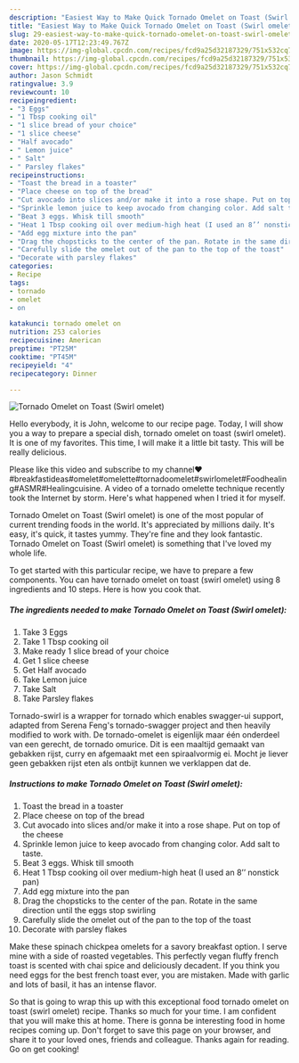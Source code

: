 ```yaml
---
description: "Easiest Way to Make Quick Tornado Omelet on Toast (Swirl omelet)"
title: "Easiest Way to Make Quick Tornado Omelet on Toast (Swirl omelet)"
slug: 29-easiest-way-to-make-quick-tornado-omelet-on-toast-swirl-omelet
date: 2020-05-17T12:23:49.767Z
image: https://img-global.cpcdn.com/recipes/fcd9a25d32187329/751x532cq70/tornado-omelet-on-toast-swirl-omelet-recipe-main-photo.jpg
thumbnail: https://img-global.cpcdn.com/recipes/fcd9a25d32187329/751x532cq70/tornado-omelet-on-toast-swirl-omelet-recipe-main-photo.jpg
cover: https://img-global.cpcdn.com/recipes/fcd9a25d32187329/751x532cq70/tornado-omelet-on-toast-swirl-omelet-recipe-main-photo.jpg
author: Jason Schmidt
ratingvalue: 3.9
reviewcount: 10
recipeingredient:
- "3 Eggs"
- "1 Tbsp cooking oil"
- "1 slice bread of your choice"
- "1 slice cheese"
- "Half avocado"
- " Lemon juice"
- " Salt"
- " Parsley flakes"
recipeinstructions:
- "Toast the bread in a toaster"
- "Place cheese on top of the bread"
- "Cut avocado into slices and/or make it into a rose shape. Put on top of the cheese"
- "Sprinkle lemon juice to keep avocado from changing color. Add salt to taste."
- "Beat 3 eggs. Whisk till smooth"
- "Heat 1 Tbsp cooking oil over medium-high heat (I used an 8’’ nonstick pan)"
- "Add egg mixture into the pan"
- "Drag the chopsticks to the center of the pan. Rotate in the same direction until the eggs stop swirling"
- "Carefully slide the omelet out of the pan to the top of the toast"
- "Decorate with parsley flakes"
categories:
- Recipe
tags:
- tornado
- omelet
- on

katakunci: tornado omelet on 
nutrition: 253 calories
recipecuisine: American
preptime: "PT25M"
cooktime: "PT45M"
recipeyield: "4"
recipecategory: Dinner

---
```



![Tornado Omelet on Toast (Swirl omelet)](https://img-global.cpcdn.com/recipes/fcd9a25d32187329/751x532cq70/tornado-omelet-on-toast-swirl-omelet-recipe-main-photo.jpg)

Hello everybody, it is John, welcome to our recipe page. Today, I will show you a way to prepare a special dish, tornado omelet on toast (swirl omelet). It is one of my favorites. This time, I will make it a little bit tasty. This will be really delicious.

Please like this video and subscribe to my channel❤️ #breakfastideas#omelet#omelette#tornadoomelet#swirlomelet#Foodhealing#ASMR#Healingcuisine. A video of a tornado omelette technique recently took the Internet by storm. Here&#39;s what happened when I tried it for myself.

Tornado Omelet on Toast (Swirl omelet) is one of the most popular of current trending foods in the world. It's appreciated by millions daily. It's easy, it's quick, it tastes yummy. They're fine and they look fantastic. Tornado Omelet on Toast (Swirl omelet) is something that I've loved my whole life.


To get started with this particular recipe, we have to prepare a few components. You can have tornado omelet on toast (swirl omelet) using 8 ingredients and 10 steps. Here is how you cook that.

<!--inarticleads1-->

##### The ingredients needed to make Tornado Omelet on Toast (Swirl omelet):

1. Take 3 Eggs
1. Take 1 Tbsp cooking oil
1. Make ready 1 slice bread of your choice
1. Get 1 slice cheese
1. Get Half avocado
1. Take  Lemon juice
1. Take  Salt
1. Take  Parsley flakes


Tornado-swirl is a wrapper for tornado which enables swagger-ui support, adapted from Serena Feng&#39;s tornado-swagger project and then heavily modified to work with. De tornado-omelet is eigenlijk maar één onderdeel van een gerecht, de tornado omurice. Dit is een maaltijd gemaakt van gebakken rijst, curry en afgemaakt met een spiraalvormig ei. Mocht je liever geen gebakken rijst eten als ontbijt kunnen we verklappen dat de. 

<!--inarticleads2-->

##### Instructions to make Tornado Omelet on Toast (Swirl omelet):

1. Toast the bread in a toaster
1. Place cheese on top of the bread
1. Cut avocado into slices and/or make it into a rose shape. Put on top of the cheese
1. Sprinkle lemon juice to keep avocado from changing color. Add salt to taste.
1. Beat 3 eggs. Whisk till smooth
1. Heat 1 Tbsp cooking oil over medium-high heat (I used an 8’’ nonstick pan)
1. Add egg mixture into the pan
1. Drag the chopsticks to the center of the pan. Rotate in the same direction until the eggs stop swirling
1. Carefully slide the omelet out of the pan to the top of the toast
1. Decorate with parsley flakes


Make these spinach chickpea omelets for a savory breakfast option. I serve mine with a side of roasted vegetables. This perfectly vegan fluffy french toast is scented with chai spice and deliciously decadent. If you think you need eggs for the best french toast ever, you are mistaken. Made with garlic and lots of basil, it has an intense flavor. 

So that is going to wrap this up with this exceptional food tornado omelet on toast (swirl omelet) recipe. Thanks so much for your time. I am confident that you will make this at home. There is gonna be interesting food in home recipes coming up. Don't forget to save this page on your browser, and share it to your loved ones, friends and colleague. Thanks again for reading. Go on get cooking!
